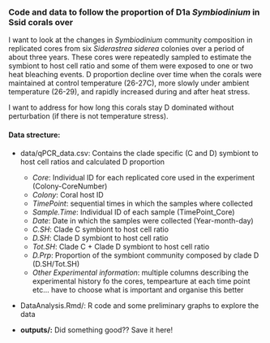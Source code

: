 
### Code and data to follow the proportion of D1a *Symbiodinium* in Ssid corals over

I want to look at the changes in *Symbiodinium* community composition in replicated cores from six *Siderastrea siderea* colonies over a period of about three years. These cores were repeatedly sampled to estimate the symbiont to host cell ratio and some of them were exposed to one or two heat bleaching events. D proportion decline over time when the corals were maintained at control temperature (26-27C), more slowly under ambient temperature (26-29), and rapidly increased during and after heat stress. 

I want to address for how long this corals stay D dominated without perturbation (if there is not temperature stress). 

#### Data strecture:

* data/qPCR_data.csv: Contains the clade specific (C and D) symbiont to host cell ratios and calculated D proportion
    + *Core*: Individual ID for each replicated core used in the experiment (Colony-CoreNumber)
    + *Colony*: Coral host ID
    + *TimePoint*: sequential times in which the samples where collected
    + *Sample.Time*: Individual ID of each sample (TimePoint_Core)
    + *Date*: Date in which the samples were collected (Year-month-day)
    + *C.SH*: Clade C symbiont to host cell ratio
    + *D.SH*: Clade D symbiont to host cell ratio 
    + *Tot.SH*: Clade C + Clade D symbiont to host cell ratio
    + *D.Prp*: Proportion of the symbiont community composed by clade D (D.SH/Tot.SH)
    + *Other Experimental information*: multiple columns describing the experimental history fo the cores, tempearture at each time point etc... have to choose what is important and organise this better
 
* DataAnalysis.Rmd/: R code and some preliminary graphs to explore the data
* **outputs/:** Did something good?? Save it here!